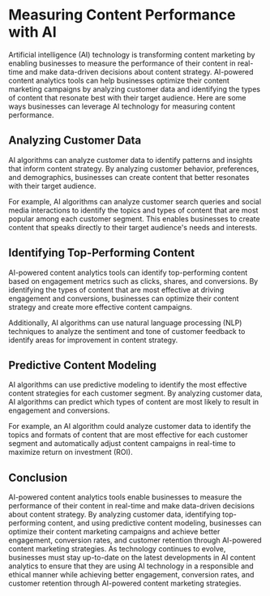 Measuring Content Performance with AI
==========================================================================

Artificial intelligence (AI) technology is transforming content marketing by enabling businesses to measure the performance of their content in real-time and make data-driven decisions about content strategy. AI-powered content analytics tools can help businesses optimize their content marketing campaigns by analyzing customer data and identifying the types of content that resonate best with their target audience. Here are some ways businesses can leverage AI technology for measuring content performance.

Analyzing Customer Data
-----------------------

AI algorithms can analyze customer data to identify patterns and insights that inform content strategy. By analyzing customer behavior, preferences, and demographics, businesses can create content that better resonates with their target audience.

For example, AI algorithms can analyze customer search queries and social media interactions to identify the topics and types of content that are most popular among each customer segment. This enables businesses to create content that speaks directly to their target audience's needs and interests.

Identifying Top-Performing Content
----------------------------------

AI-powered content analytics tools can identify top-performing content based on engagement metrics such as clicks, shares, and conversions. By identifying the types of content that are most effective at driving engagement and conversions, businesses can optimize their content strategy and create more effective content campaigns.

Additionally, AI algorithms can use natural language processing (NLP) techniques to analyze the sentiment and tone of customer feedback to identify areas for improvement in content strategy.

Predictive Content Modeling
---------------------------

AI algorithms can use predictive modeling to identify the most effective content strategies for each customer segment. By analyzing customer data, AI algorithms can predict which types of content are most likely to result in engagement and conversions.

For example, an AI algorithm could analyze customer data to identify the topics and formats of content that are most effective for each customer segment and automatically adjust content campaigns in real-time to maximize return on investment (ROI).

Conclusion
----------

AI-powered content analytics tools enable businesses to measure the performance of their content in real-time and make data-driven decisions about content strategy. By analyzing customer data, identifying top-performing content, and using predictive content modeling, businesses can optimize their content marketing campaigns and achieve better engagement, conversion rates, and customer retention through AI-powered content marketing strategies. As technology continues to evolve, businesses must stay up-to-date on the latest developments in AI content analytics to ensure that they are using AI technology in a responsible and ethical manner while achieving better engagement, conversion rates, and customer retention through AI-powered content marketing strategies.

